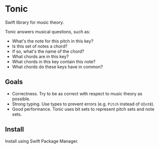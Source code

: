 # Tonic

Swift library for music theory.

Tonic answers musical questions, such as:

- What's the note for this pitch in this key?
- Is this set of notes a chord?
- If so, what's the name of the chord?
- What chords are in this key?
- What chords in this key contain this note?
- What chords do these keys have in common?

## Goals

- Correctness. Try to be as correct with respect to music theory as possible.
- Strong typing. Use types to prevent errors (e.g. `Pitch` instead of `UInt8`).
- Good performance. Tonic uses bit sets to represent pitch sets and note sets.

## Install

Install using Swift Package Manager.
